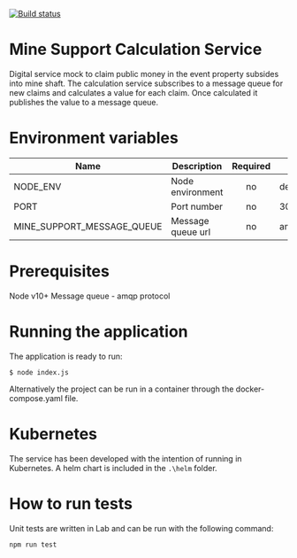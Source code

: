 [![Build status](https://defradev.visualstudio.com/DEFRA_FutureFarming/_apis/build/status/defra-ff-mine-support-calculation-service-spike)](https://defradev.visualstudio.com/DEFRA_FutureFarming/_build/latest?definitionId=0)

# Mine Support Calculation Service
Digital service mock to claim public money in the event property subsides into mine shaft.  The calculation service subscribes to a message queue for new claims and calculates a value for each claim.  Once calculated it publishes the value to a message queue.

# Environment variables
|Name|Description|Required|Default|Valid|Notes|
|---|---|:---:|---|---|---|
|NODE_ENV|Node environment|no|development|development,test,production||
|PORT|Port number|no|3005|||
|MINE_SUPPORT_MESSAGE_QUEUE|Message queue url|no|amqp://localhost|||

# Prerequisites
Node v10+
Message queue - amqp protocol

# Running the application
The application is ready to run:

`$ node index.js`

Alternatively the project can be run in a container through the docker-compose.yaml file.

# Kubernetes
The service has been developed with the intention of running in Kubernetes.  A helm chart is included in the `.\helm` folder.

# How to run tests
Unit tests are written in Lab and can be run with the following command:

`npm run test`
